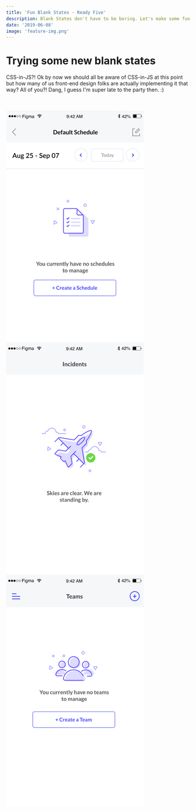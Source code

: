 ```yaml
---
title: 'Fun Blank States - Ready Five'
description: Blank States don't have to be boring. Let's make some fun ones.
date: '2019-06-08'
image: 'feature-img.png'
---
```


# Trying some new blank states

CSS-in-JS?! Ok by now we should all be aware of CSS-in-JS at this point but how many of us front-end design folks are actually implementing it that way? All of you?! Dang, I guess I'm super late to the party then. :)

<br/>
<br/>

<div class="blog-image--grid">
<img src="blank-state-default.png" alt="Blank State Default"/>
<img src="blank-state-incidents.png" alt="Blank State Incidents"/>
<img src="blank-state-teams.png" alt="Blank State Teams"/>
</div>
